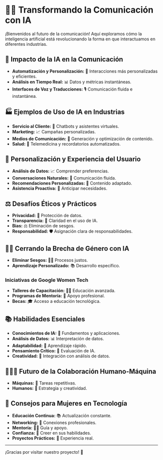 # 🤖🚀 **Transformando la Comunicación con IA**

¡Bienvenidos al futuro de la comunicación! Aquí exploramos cómo la inteligencia artificial está revolucionando la forma en que interactuamos en diferentes industrias.

## 📡 **Impacto de la IA en la Comunicación**
- **Automatización y Personalización:** 📲 Interacciones más personalizadas y eficientes.
- **Análisis en Tiempo Real:** 📊 Datos y métricas instantáneas.
- **Interfaces de Voz y Traducciones:** 🎙️ Comunicación fluida e instantánea.

## 🏭 **Ejemplos de Uso de IA en Industrias**
- **Servicio al Cliente:** 💬 Chatbots y asistentes virtuales.
- **Marketing:** 📈 Campañas personalizadas.
- **Medios de Comunicación:** 📰 Generación y optimización de contenido.
- **Salud:** 🏥 Telemedicina y recordatorios automatizados.

## 🎯 **Personalización y Experiencia del Usuario**
- **Análisis de Datos:** 📈 Comprender preferencias.
- **Conversaciones Naturales:** 💬 Comunicación fluida.
- **Recomendaciones Personalizadas:** 🤔 Contenido adaptado.
- **Asistencia Proactiva:** 🔔 Anticipar necesidades.

## ⚖️ **Desafíos Éticos y Prácticos**
- **Privacidad:** 🔐 Protección de datos.
- **Transparencia:** 📢 Claridad en el uso de IA.
- **Bias:** ⚖️ Eliminación de sesgos.
- **Responsabilidad:** 🛡️ Asignación clara de responsabilidades.

## 👩‍💻 **Cerrando la Brecha de Género con IA**
- **Eliminar Sesgos:** 👩‍🔧 Procesos justos.
- **Aprendizaje Personalizado:** 📚 Desarrollo específico.

### Iniciativas de Google Women Tech
- **Talleres de Capacitación:** 👩‍🏫 Educación avanzada.
- **Programas de Mentoría:** 🤝 Apoyo profesional.
- **Becas:** 🎓 Acceso a educación tecnológica.

## 📚 **Habilidades Esenciales**
- **Conocimientos de IA:** 🤖 Fundamentos y aplicaciones.
- **Análisis de Datos:** 📊 Interpretación de datos.
- **Adaptabilidad:** 🔄 Aprendizaje rápido.
- **Pensamiento Crítico:** 🤔 Evaluación de IA.
- **Creatividad:** 🎨 Integración con análisis de datos.

## 🧑‍🤝‍🧑 **Futuro de la Colaboración Humano-Máquina**
- **Máquinas:** 🔄 Tareas repetitivas.
- **Humanos:** 🌟 Estrategia y creatividad.

## 💪 **Consejos para Mujeres en Tecnología**
- **Educación Continua:** 📚 Actualización constante.
- **Networking:** 🤝 Conexiones profesionales.
- **Mentoría:** 👩‍🏫 Guía y apoyo.
- **Confianza:** 🌟 Creer en sus habilidades.
- **Proyectos Prácticos:** 🔧 Experiencia real.

---

¡Gracias por visitar nuestro proyecto! 🚀
